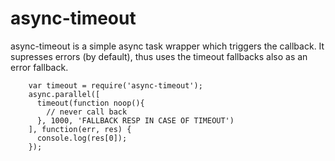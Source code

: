 async-timeout
=============

async-timeout is a simple async task wrapper which triggers the callback. 
It supresses errors (by default), thus uses the timeout fallbacks also as an error fallback. 

```javacript
    var timeout = require('async-timeout');
    async.parallel([
      timeout(function noop(){
        // never call back
      }, 1000, 'FALLBACK RESP IN CASE OF TIMEOUT')
    ], function(err, res) {
      console.log(res[0]);
    });
```